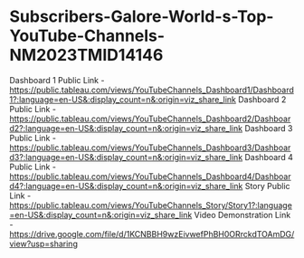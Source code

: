 # Subscribers-Galore-World-s-Top-YouTube-Channels-NM2023TMID14146
Dashboard 1 Public Link - https://public.tableau.com/views/YouTubeChannels_Dashboard1/Dashboard1?:language=en-US&:display_count=n&:origin=viz_share_link
Dashboard 2 Public Link - https://public.tableau.com/views/YouTubeChannels_Dashboard2/Dashboard2?:language=en-US&:display_count=n&:origin=viz_share_link
Dashboard 3 Public Link - https://public.tableau.com/views/YouTubeChannels_Dashboard3/Dashboard3?:language=en-US&:display_count=n&:origin=viz_share_link
Dashboard 4 Public Link - https://public.tableau.com/views/YouTubeChannels_Dashboard4/Dashboard4?:language=en-US&:display_count=n&:origin=viz_share_link
Story Public Link - https://public.tableau.com/views/YouTubeChannels_Story/Story1?:language=en-US&:display_count=n&:origin=viz_share_link
Video Demonstration Link - https://drive.google.com/file/d/1KCNBBH9wzEivwefPhBH0ORrckdTOAmDG/view?usp=sharing
